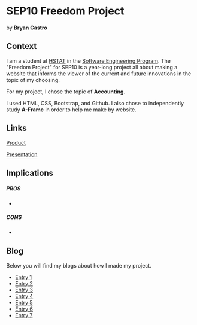 # SEP10 Freedom Project
by **Bryan Castro**

## Context
I am a student at [HSTAT](https://www.hstat.org/) in the [Software Engineering Program](https://hstatsep.github.io/). The "Freedom Project" for SEP10 is a year-long project all about making a website that informs the viewer of the current and future innovations in the topic of my choosing.

For my project, I chose the topic of **Accounting**. 

I used HTML, CSS, Bootstrap, and Github. I also chose to independently study **A-Frame** in order to help me make by website.

## Links

[Product](https://bryanc8776.github.io/sep10-freedom-project/)

[Presentation](https://docs.google.com/presentation/d/1zWHfVszzge9CPCDHXpNCjdrtVOkf526HdngcFw6hTd0/edit#slide=id.p)

## Implications
##### PROS
* 
##### CONS
* 


## Blog
Below you will find my blogs about how I made my project.

* [Entry 1](blog/entry01.md)
* [Entry 2](blog/entry02.md)
* [Entry 3](blog/entry03.md)
* [Entry 4](blog/entry04.md)
* [Entry 5](blog/entry05.md)
* [Entry 6](blog/entry06.md)
* [Entry 7](blog/entry07.md)
